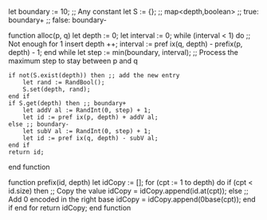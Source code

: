 let boundary := 10; ;; Any constant
let S := {}; ;; map<depth,boolean>
;; true: boundary+
;; false: boundary-

function alloc(p, q)
	let depth := 0;
	let interval := 0;
	while (interval < 1) do ;; Not enough for 1 insert
		depth ++;
		interval := pref ix(q, depth) - prefix(p, depth) - 1;
	end while
	let step := min(boundary, interval); ;; Process the maximum step to stay between p and q

	if not(S.exist(depth)) then ;; add the new entry
		let rand := RandBool();
		S.set(depth, rand);
	end if
	if S.get(depth) then ;; boundary+
		let addV al := RandInt(0, step) + 1;
		let id := pref ix(p, depth) + addV al;
	else ;; boundary-
		let subV al := RandInt(0, step) + 1;
		let id := pref ix(q, depth) - subV al;
	end if
	return id;
end function

function prefix(id, depth)
	let idCopy := [];
	for (cpt := 1 to depth) do
		if (cpt < id.size) then ;; Copy the value
			idCopy = idCopy.append(id.at(cpt));
		else ;; Add 0 encoded in the right base
			idCopy = idCopy.append(0base(cpt));
		end if
	end for
	return idCopy;
end function
